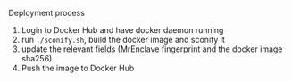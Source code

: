 Deployment process

1. Login to Docker Hub and have docker daemon running
2. run ```./sconify.sh```, build the docker image and sconify it
3. update the relevant fields (MrEnclave fingerprint and the docker image sha256)
4. Push the image to Docker Hub
